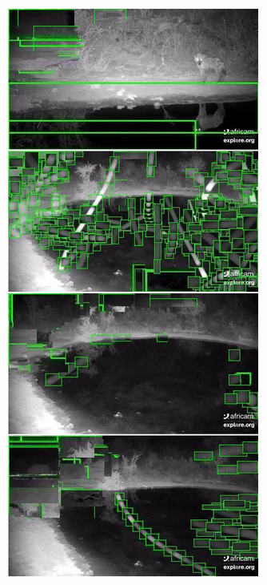 ![20200807-232128-235133](in/20200807/20200807-232128-235133_0_.jpg)
![20200807-235138-000003](in/20200807/20200807-235138-000003_0_.jpg)
![20200808-000008-003013](in/20200808/20200808-000008-003013_0_.jpg)
![20200808-003018-010023](in/20200808/20200808-003018-010023_0_.jpg)

